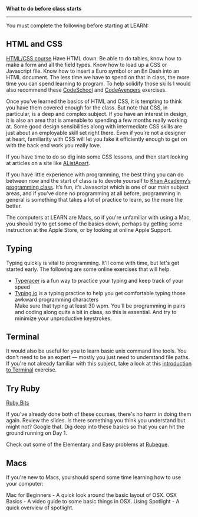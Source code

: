 **What to do before class starts**

---------------

You must complete the following before starting at LEARN:

## HTML and CSS

[HTML/CSS course](https://www.codecademy.com/en/tracks/web) Have HTML down. Be able to do tables, know how to make a form and all the field types. Know how to load up a CSS or Javascript file. Know how to insert a Euro symbol or an En Dash into an HTML document. The less time we have to spend on that in class, the more time you can spend learning to program. To help solidify those skills I would also recommend these [CodeSchool](https://www.codeschool.com/paths/html-css) and [CodeAvengers](http://www.codeavengers.com/web/1#1.2) exercises.

Once you’ve learned the basics of HTML and CSS, it is tempting to think you have them covered enough for the class. But note that CSS, in particular, is a deep and complex subject. If you have an interest in design, it is also an area that is amenable to spending a few months really working at. Some good design sensibilities along with intermediate CSS skills are just about an employable skill set right there. Even if you’re not a designer at heart, familiarity with CSS will let you fake it efficiently enough to get on with the back end work you really love.

If you have time to do so dig into some CSS lessons, and then start looking at articles on a site like [AListApart](http://alistapart.com).

If you have little experience with programming, the best thing you can do between now and the start of class is to devote yourself to [Khan Academy’s programming class](https://www.khanacademy.org/computing/computer-programming). It’s fun, it’s Javascript which is one of our main subject areas, and if you’ve done no programming at all before, programming in general is something that takes a lot of practice to learn, so the more the better.

The computers at LEARN are Macs, so if you're unfamiliar with using a Mac, you should try to get some of the basics down, perhaps by getting some instruction at the Apple Store, or by looking at online Apple Support.

## Typing

Typing quickly is vital to programming. It'll come with time, but let's get started early. The following are some online exercises that will help.  
- [Typeracer](http://play.typeracer.com/) is a fun way to practice your typing and keep track of your speed  
- [Typing.io](http://typing.io) is a typing practice to help you get comfortable typing those awkward programming characters  
Make sure that typing at least 30 wpm. You'll be programming in pairs and coding along quite a bit in class, so this is essential. And try to minimize your unproductive keystrokes.

## Terminal

It would also be useful for you to learn basic unix command line tools. You don't need to be an expert — mostly you just need to understand file paths. If you're not already familiar with this subject, take a look at this [introduction to Terminal](http://computers.tutsplus.com/tutorials/navigating-the-terminal-a-gentle-introduction--mac-3855) exercise.

## Try Ruby

[Ruby Bits](https://www.codeschool.com/courses/ruby-bits)

If you've already done both of these courses, there's no harm in doing them again. Review the slides. Is there something you think you understand but might not? Google that. Dig deep into these basics so that you can hit the ground running on Day 1.

Check out some of the Elementary and Easy problems at [Rubeque](http://www.rubeque.com/).

## Macs

If you're new to Macs, you should spend some time learning how to use your computer:

Mac for Beginners - A quick look around the basic layout of OSX.
OSX Basics - A video guide to some basic things in OSX.
Using Spotlight - A quick overview of spotlight.
